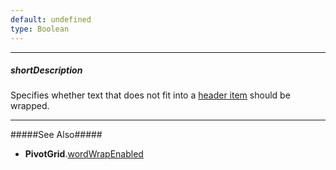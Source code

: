 ```yaml
---
default: undefined
type: Boolean
---
```

---
##### shortDescription
Specifies whether text that does not fit into a [header item](/concepts/05%20Widgets/PivotGrid/010%20Visual%20Elements/02%20Headers.md '/Documentation/Guide/Widgets/PivotGrid/Visual_Elements/#Headers') should be wrapped.

---
#####See Also#####
- **PivotGrid**.[wordWrapEnabled](/api-reference/10%20UI%20Widgets/dxPivotGrid/1%20Configuration/wordWrapEnabled.md '/Documentation/ApiReference/UI_Widgets/dxPivotGrid/Configuration/#wordWrapEnabled')